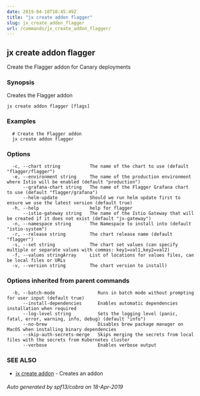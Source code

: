 ```yaml
---
date: 2019-04-18T10:45:49Z
title: "jx create addon flagger"
slug: jx_create_addon_flagger
url: /commands/jx_create_addon_flagger/
---
```

## jx create addon flagger

Create the Flagger addon for Canary deployments

### Synopsis

Creates the Flagger addon

```
jx create addon flagger [flags]
```

### Examples

```
  # Create the Flagger addon
  jx create addon flagger
```

### Options

```
  -c, --chart string           The name of the chart to use (default "flagger/flagger")
  -e, --environment string     The name of the production environment where Istio will be enabled (default "production")
      --grafana-chart string   The name of the Flagger Grafana chart to use (default "flagger/grafana")
      --helm-update            Should we run helm update first to ensure we use the latest version (default true)
  -h, --help                   help for flagger
      --istio-gateway string   The name of the Istio Gateway that will be created if it does not exist (default "jx-gateway")
  -n, --namespace string       The Namespace to install into (default "istio-system")
  -r, --release string         The chart release name (default "flagger")
  -s, --set string             The chart set values (can specify multiple or separate values with commas: key1=val1,key2=val2)
  -f, --values stringArray     List of locations for values files, can be local files or URLs
  -v, --version string         The chart version to install)
```

### Options inherited from parent commands

```
  -b, --batch-mode                Runs in batch mode without prompting for user input (default true)
      --install-dependencies      Enables automatic dependencies installation when required
      --log-level string          Sets the logging level (panic, fatal, error, warning, info, debug) (default "info")
      --no-brew                   Disables brew package manager on MacOS when installing binary dependencies
      --skip-auth-secrets-merge   Skips merging the secrets from local files with the secrets from Kubernetes cluster
      --verbose                   Enables verbose output
```

### SEE ALSO

* [jx create addon](/commands/jx_create_addon/)	 - Creates an addon

###### Auto generated by spf13/cobra on 18-Apr-2019
